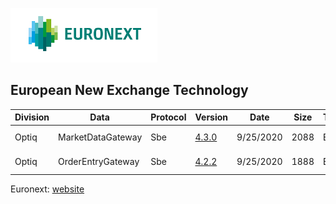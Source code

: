 [![Euronext](https://github.com/Open-Markets-Initiative/Directory/blob/main/Images/Euronext.png)](https://www.euronext.com)


## European New Exchange Technology

| Division | Data | Protocol | Version | Date | Size | Testing | Specification |
| --- | --- | --- | --- | --- | --- | --- | --- |
| Optiq | MarketDataGateway | Sbe | [4.3.0][Euronext.Optiq.MarketDataGateway.Sbe.v4.3.0.Structs] | 9/25/2020 | 2088 | Beta | [url][Euronext.Optiq.MarketDataGateway.Sbe.v4.3.0.Url] - [pdf][Euronext.Optiq.MarketDataGateway.Sbe.v4.3.0.Pdf] - [xml][Euronext.Optiq.MarketDataGateway.Sbe.v4.3.0.Xml] |
| Optiq | OrderEntryGateway | Sbe | [4.2.2][Euronext.Optiq.OrderEntryGateway.Sbe.v4.2.2.Structs] | 9/25/2020 | 1888 | Beta | [url][Euronext.Optiq.OrderEntryGateway.Sbe.v4.2.2.Url] - [pdf][Euronext.Optiq.OrderEntryGateway.Sbe.v4.2.2.Pdf] - [xml][Euronext.Optiq.OrderEntryGateway.Sbe.v4.2.2.Xml] |


Euronext: [website](https://www.euronext.com "Go to European New Exchange Technology")


[Euronext.Optiq.OrderEntryGateway.Sbe.v4.2.2.Structs]: https://github.com/Open-Markets-Initiative/c-structs/blob/main/euronext/Euronext.Optiq.OrderEntryGateway.Sbe.v4.2.2.h "Euronext Optiq OrderEntryGateway Sbe v4.2.2 C# Parsers Source File"
[Euronext.Optiq.OrderEntryGateway.Sbe.v4.2.2.Url]: https://connect2.euronext.com "Specification url"
[Euronext.Optiq.OrderEntryGateway.Sbe.v4.2.2.Pdf]: https://github.com/Open-Markets-Initiative/Directory/blob/main/Specifications/Euronext/Euronext.Optiq.OrderEntryGateway.Sbe.v4.2.2.pdf "European New Exchange Technology 4.2.2 Pdf"
[Euronext.Optiq.OrderEntryGateway.Sbe.v4.2.2.Xml]: https://github.com/Open-Markets-Initiative/Directory/blob/main/Specifications/Euronext/Euronext.Optiq.OrderEntryGateway.Sbe.v4.2.2.xml "European New Exchange Technology 4.2.2 Xml"
[Euronext.Optiq.MarketDataGateway.Sbe.v4.3.0.Structs]: https://github.com/Open-Markets-Initiative/c-structs/blob/main/euronext/Euronext.Optiq.MarketDataGateway.Sbe.v4.3.0.h "Euronext Optiq MarketDataGateway Sbe v4.3.0 C# Parsers Source File"
[Euronext.Optiq.MarketDataGateway.Sbe.v4.3.0.Url]: https://connect2.euronext.com "Specification url"
[Euronext.Optiq.MarketDataGateway.Sbe.v4.3.0.Pdf]: https://github.com/Open-Markets-Initiative/Directory/blob/main/Specifications/Euronext/Euronext.Optiq.MarketDataGateway.Sbe.v4.3.0.pdf "European New Exchange Technology 4.3.0 Pdf"
[Euronext.Optiq.MarketDataGateway.Sbe.v4.3.0.Xml]: https://github.com/Open-Markets-Initiative/Directory/blob/main/Specifications/Euronext/Euronext.Optiq.MarketDataGateway.Sbe.v4.3.0.xml "European New Exchange Technology 4.3.0 Xml"
